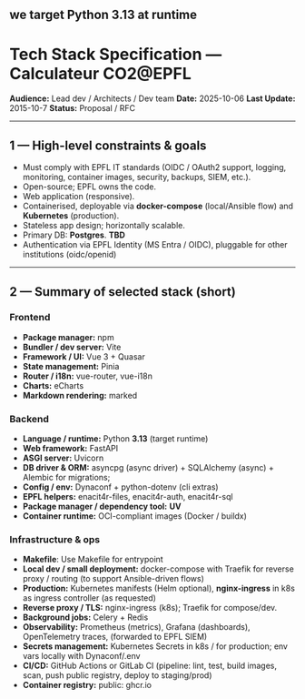**we target Python 3.13 at runtime** 
---

# Tech Stack Specification — Calculateur CO2@EPFL

**Audience:** Lead dev / Architects / Dev team
**Date:** 2025-10-06
**Last Update:** 2015-10-7
**Status:** Proposal / RFC

---

## 1 — High-level constraints & goals

* Must comply with EPFL IT standards (OIDC / OAuth2 support, logging, monitoring, container images, security, backups, SIEM, etc.).
* Open-source; EPFL owns the code.
* Web application (responsive).
* Containerised, deployable via **docker-compose** (local/Ansible flow) and **Kubernetes** (production).
* Stateless app design; horizontally scalable.
* Primary DB: **Postgres**. **TBD**
* Authentication via EPFL Identity (MS Entra / OIDC), pluggable for other institutions (oidc/openid)


---

## 2 — Summary of selected stack (short)

### Frontend

* **Package manager:** npm
* **Bundler / dev server:** Vite
* **Framework / UI:** Vue 3 + Quasar
* **State management:** Pinia
* **Router / i18n:** vue-router, vue-i18n
* **Charts:** eCharts
* **Markdown rendering:** marked

### Backend

* **Language / runtime:** Python **3.13** (target runtime)
* **Web framework:** FastAPI
* **ASGI server:** Uvicorn
* **DB driver & ORM:** asyncpg (async driver) + SQLAlchemy (async) + Alembic for migrations;
* **Config / env:** Dynaconf + python-dotenv (cli extras)
* **EPFL helpers:** enacit4r-files, enacit4r-auth, enacit4r-sql
* **Package manager / dependency tool:** **UV**
* **Container runtime:** OCI-compliant images (Docker / buildx)

### Infrastructure & ops

* **Makefile**: Use Makefile for entrypoint
* **Local dev / small deployment:** docker-compose with Traefik for reverse proxy / routing (to support Ansible-driven flows)
* **Production:** Kubernetes manifests (Helm optional), **nginx-ingress** in k8s as ingress controller (as requested)
* **Reverse proxy / TLS:** nginx-ingress (k8s); Traefik for compose/dev.
* **Background jobs:** Celery + Redis
* **Observability:** Prometheus (metrics), Grafana (dashboards), OpenTelemetry traces, (forwarded to EPFL SIEM)
* **Secrets management:** Kubernetes Secrets in k8s / for production; env vars locally with Dynaconf/.env
* **CI/CD:** GitHub Actions or GitLab CI (pipeline: lint, test, build images, scan, push public registry, deploy to staging/prod)
* **Container registry:** public: ghcr.io
